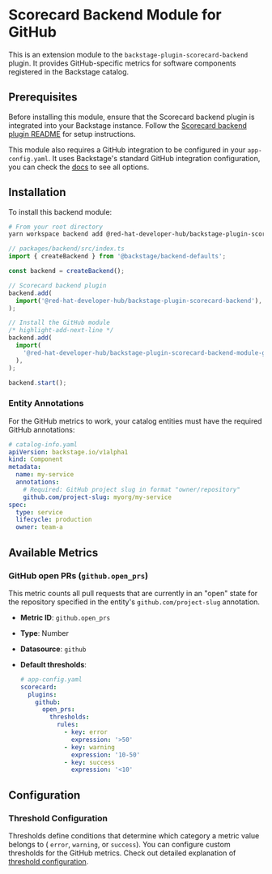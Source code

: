 # Scorecard Backend Module for GitHub

This is an extension module to the `backstage-plugin-scorecard-backend` plugin. It provides GitHub-specific metrics for software components registered in the Backstage catalog.

## Prerequisites

Before installing this module, ensure that the Scorecard backend plugin is integrated into your Backstage instance. Follow the [Scorecard backend plugin README](../scorecard-backend/README.md) for setup instructions.

This module also requires a GitHub integration to be configured in your `app-config.yaml`. It uses Backstage's standard GitHub integration configuration, you can check the [docs](https://backstage.io/docs/integrations/github/locations/#configuration) to see all options.

## Installation

To install this backend module:

```bash
# From your root directory
yarn workspace backend add @red-hat-developer-hub/backstage-plugin-scorecard-backend-module-github
```

```ts
// packages/backend/src/index.ts
import { createBackend } from '@backstage/backend-defaults';

const backend = createBackend();

// Scorecard backend plugin
backend.add(
  import('@red-hat-developer-hub/backstage-plugin-scorecard-backend'),
);

// Install the GitHub module
/* highlight-add-next-line */
backend.add(
  import(
    '@red-hat-developer-hub/backstage-plugin-scorecard-backend-module-github'
  ),
);

backend.start();
```

### Entity Annotations

For the GitHub metrics to work, your catalog entities must have the required GitHub annotations:

```yaml
# catalog-info.yaml
apiVersion: backstage.io/v1alpha1
kind: Component
metadata:
  name: my-service
  annotations:
    # Required: GitHub project slug in format "owner/repository"
    github.com/project-slug: myorg/my-service
spec:
  type: service
  lifecycle: production
  owner: team-a
```

## Available Metrics

### GitHub open PRs (`github.open_prs`)

This metric counts all pull requests that are currently in an "open" state for the repository specified in the entity's `github.com/project-slug` annotation.

- **Metric ID**: `github.open_prs`
- **Type**: Number
- **Datasource**: `github`
- **Default thresholds**:

  ```yaml
  # app-config.yaml
  scorecard:
    plugins:
      github:
        open_prs:
          thresholds:
            rules:
              - key: error
                expression: '>50'
              - key: warning
                expression: '10-50'
              - key: success
                expression: '<10'
  ```

## Configuration

### Threshold Configuration

Thresholds define conditions that determine which category a metric value belongs to ( `error`, `warning`, or `success`). You can configure custom thresholds for the GitHub metrics. Check out detailed explanation of [threshold configuration](../scorecard-backend/docs/thresholds.md).
